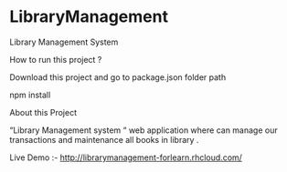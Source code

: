 # LibraryManagement
Library Management System

How to run this project ?

Download this project and go to package.json folder path


npm install


About this Project


“Library Management system “  web application  where can manage our transactions and maintenance all books in library .

Live Demo :-  http://librarymanagement-forlearn.rhcloud.com/

